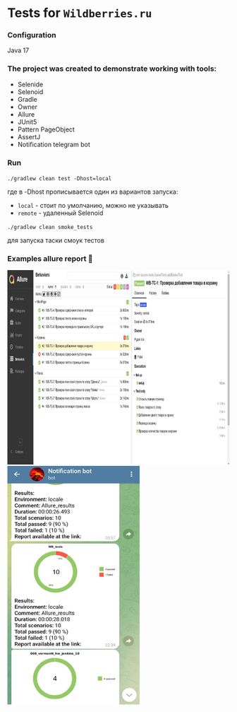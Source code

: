 # Tests for `Wildberries.ru`

### Configuration

Java 17

### The project was created to demonstrate working with tools:
- Selenide
- Selenoid
- Gradle
- Owner
- Allure
- JUnit5
- Pattern PageObject
- AssertJ
- Notification telegram bot

### Run
`./gradlew clean test -Dhost=local`

где в -Dhost прописывается один из вариантов запуска:

* `local` - стоит по умолчанию, можно не указывать
* `remote` - удаленный Selenoid

`./gradlew clean smoke_tests`

для запуска таски смоук тестов


### Examples allure report :ghost:


<img src="https://github.com/vermontt/wildberries_example_tests/blob/master/notifications/Screenshot_003341.jpg" width="910" height="440"/>

<img src="https://github.com/vermontt/wildberries_example_tests/blob/master/notifications/Screenshot_003342.jpg" width="300" height="540"/>

